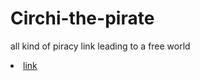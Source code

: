 # Circhi-the-pirate
all kind of piracy link leading to a free world 

<li> <a href='youtube.com'> link</li>
